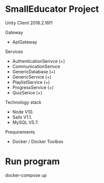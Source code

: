 # SmallEducator Project

Unity Client 2018.2.16f1

Gateway
- ApiGateway

Services
- AuthenticationSerivce (+)
- CommunicationSerivce
- GenericDatabase (+)
- GenericService (+)
- PlaylistService (+)
- ProgressService (+)
- QuizSerice (+)

Technology stack
- Node V10.
- Sails V1.1.
- MySQL V5.7.

Prequirements
- Docker / Docker Toolbox

# Run program
docker-compose up